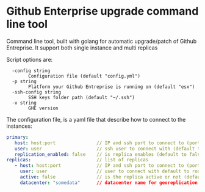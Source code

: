 # Github Enterprise upgrade command line tool

Command line tool, built with golang for automatic upgrade/patch of Github Entreprise. It support both single instance and multi replicas

Script options are:
```
  -config string
        Configuration file (default "config.yml")
  -p string
        Platform your Github Entreprise is running on (default "esx")
  -ssh-config string
        SSH keys folder path (default "~/.ssh")
  -v string
        GHE version
```

The configuration file, is a yaml file that describe how to connect to the instances:
```yaml
primary:
   host: host:port               // IP and ssh port to connect to (port is default to 22)
   user: user                    // ssh user to connect with (default to root)
   replication_enabled: false    // is replica enables (default to false)
replicas:                        // list of replicas
   - host: host:port             // IP and ssh port to connect to (port is default to 22)
     user: user                  // user to connect with default to root
     active: false               // is the replica active or not (default to false)
     datacenter: "somedata"      // datacenter name for georeplication

```
